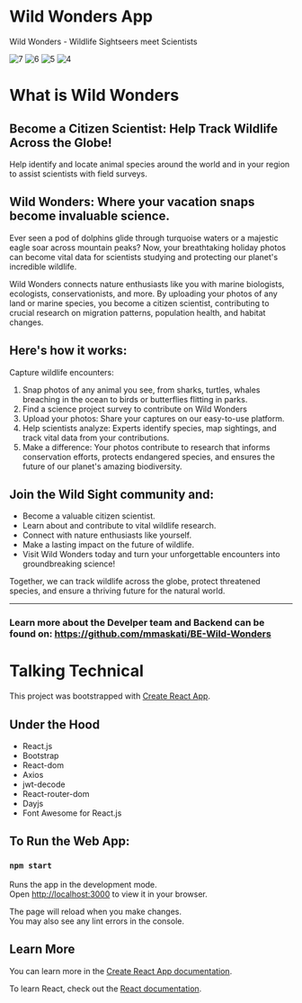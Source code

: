 # Wild Wonders App
Wild Wonders - Wildlife Sightseers meet Scientists

![7](https://github.com/mmaskati/FE-Wild-Wonders/assets/814205/6fdd7f1e-0eb5-4749-ad38-390b3b14b513)
![6](https://github.com/mmaskati/FE-Wild-Wonders/assets/814205/a24fc157-d6a5-465f-ac98-a3fd6ae47e35)
![5](https://github.com/mmaskati/FE-Wild-Wonders/assets/814205/cdd1c29b-d80c-4b02-89ca-c94171da5256)
![4](https://github.com/mmaskati/FE-Wild-Wonders/assets/814205/f09e3bfb-76f7-4d3b-b256-ae3f2fdc273a)

# What is Wild Wonders

## Become a Citizen Scientist: Help Track Wildlife Across the Globe!

Help identify and locate animal species around the world and in your region to assist scientists with field surveys.

## Wild Wonders: Where your vacation snaps become invaluable science.

Ever seen a pod of dolphins glide through turquoise waters or a majestic eagle soar across mountain peaks? Now, your breathtaking holiday photos can become vital data for scientists studying and protecting our planet's incredible wildlife.

Wild Wonders connects nature enthusiasts like you with marine biologists, ecologists, conservationists, and more. By uploading your photos of any land or marine species, you become a citizen scientist, contributing to crucial research on migration patterns, population health, and habitat changes.

## Here's how it works:

Capture wildlife encounters: 
1. Snap photos of any animal you see, from sharks, turtles, whales breaching in the ocean to birds or butterflies flitting in parks.
2. Find a science project survey to contribute on Wild Wonders
3. Upload your photos: Share your captures on our easy-to-use platform.
4. Help scientists analyze: Experts identify species, map sightings, and track vital data from your contributions.
5. Make a difference: Your photos contribute to research that informs conservation efforts, protects endangered species, and ensures the future of our planet's amazing biodiversity.

## Join the Wild Sight community and:

- Become a valuable citizen scientist.
- Learn about and contribute to vital wildlife research.
- Connect with nature enthusiasts like yourself.
- Make a lasting impact on the future of wildlife.
- Visit Wild Wonders today and turn your unforgettable encounters into groundbreaking science!

Together, we can track wildlife across the globe, protect threatened species, and ensure a thriving future for the natural world.


---------------------------------------------------------------

### Learn more about the Develper team and Backend can be found on: https://github.com/mmaskati/BE-Wild-Wonders

# Talking Technical

This project was bootstrapped with [Create React App](https://github.com/facebook/create-react-app).

## Under the Hood

- React.js
- Bootstrap
- React-dom
- Axios
- jwt-decode
- React-router-dom
- Dayjs
- Font Awesome for React.js

## To Run the Web App:

### `npm start`

Runs the app in the development mode.\
Open [http://localhost:3000](http://localhost:3000) to view it in your browser.

The page will reload when you make changes.\
You may also see any lint errors in the console.

## Learn More

You can learn more in the [Create React App documentation](https://facebook.github.io/create-react-app/docs/getting-started).

To learn React, check out the [React documentation](https://reactjs.org/).

